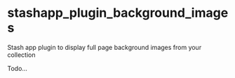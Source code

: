# stashapp_plugin_background_images
Stash app plugin to display full page background images from your collection

Todo...